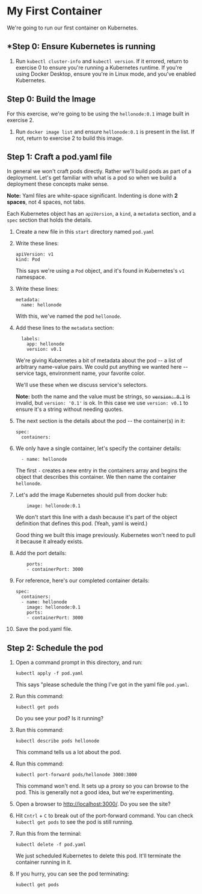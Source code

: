My First Container
==================

We're going to run our first container on Kubernetes.


*Step 0: Ensure Kubernetes is running
------------------------------------

1. Run `kubectl cluster-info` and `kubectl version`.  If it errored, return to exercise 0 to ensure you're running a Kubernetes runtime.  If you're using Docker Desktop, ensure you're in Linux mode, and you've enabled Kubernetes.


Step 0: Build the Image
-----------------------

For this exercise, we're going to be using the `hellonode:0.1` image built in exercise 2.

1. Run `docker image list` and ensure `hellonode:0.1` is present in the list.  If not, return to exercise 2 to build this image.


Step 1: Craft a pod.yaml file
-----------------------------

In general we won't craft pods directly.  Rather we'll build pods as part of a deployment.  Let's get familiar with what is a pod so when we build a deployment these concepts make sense.

**Note:** Yaml files are white-space significant. Indenting is done with **2 spaces**, not 4 spaces, not tabs.

Each Kubernetes object has an `apiVersion`, a `kind`, a `metadata` section, and a `spec` section that holds the details.

1. Create a new file in this `start` directory named `pod.yaml`

2. Write these lines:

   ```
   apiVersion: v1
   kind: Pod
   ```

   This says we're using a `Pod` object, and it's found in Kubernetes's `v1` namespace.

3. Write these lines:

   ```
   metadata:
     name: hellonode
   ```

   With this, we've named the pod `hellonode`.

4. Add these lines to the `metadata` section:

   ```
     labels:
       app: hellonode
       version: v0.1
   ```

   We're giving Kubernetes a bit of metadata about the pod -- a list of arbitrary name-value pairs.  We could put anything we wanted here -- service tags, environment name, your favorite color.

   We'll use these when we discuss service's selectors.

   **Note:** both the name and the value must be strings, so ~~`version: 0.1`~~ is invalid, but `version: '0.1'` is ok.  In this case we use `version: v0.1` to ensure it's a string without needing quotes.

5. The next section is the details about the pod -- the container(s) in it:

   ```
   spec:
     containers:
   ```

6. We only have a single container, let's specify the container details:

   ```
     - name: hellonode
   ```

   The first `-` creates a new entry in the containers array and begins the object that describes this container.  We then name the container `hellonode`.

7. Let's add the image Kubernetes should pull from docker hub:

   ```
       image: hellonode:0.1
   ```

   We don't start this line with a dash because it's part of the object definition that defines this pod.  (Yeah, yaml is weird.)

   Good thing we built this image previously.  Kubernetes won't need to pull it because it already exists.

8. Add the port details:

   ```
       ports:
       - containerPort: 3000
   ```

8. For reference, here's our completed container details:

   ```
   spec:
     containers:
     - name: hellonode
       image: hellonode:0.1
       ports:
       - containerPort: 3000
   ```

9. Save the pod.yaml file.


Step 2: Schedule the pod
------------------------

1. Open a command prompt in this directory, and run:

   ```
   kubectl apply -f pod.yaml
   ```

   This says "please schedule the thing I've got in the yaml file `pod.yaml`.

2. Run this command:

   ```
   kubectl get pods
   ```

   Do you see your pod?  Is it running?

3. Run this command:

   ```
   kubectl describe pods hellonode
   ```

   This command tells us a lot about the pod.

4. Run this command:

   ```
   kubectl port-forward pods/hellonode 3000:3000
   ```

   This command won't end.  It sets up a proxy so you can browse to the pod.  This is generally not a good idea, but we're experimenting.

5. Open a browser to [http://localhost:3000/](http://localhost:3000/).  Do you see the site?

6. Hit `Cntrl` + `C` to break out of the port-forward command.  You can check `kubectl get pods` to see the pod is still running.

7. Run this from the terminal:

   ```
   kubectl delete -f pod.yaml
   ```

   We just scheduled Kubernetes to delete this pod.  It'll terminate the container running in it.

8. If you hurry, you can see the pod terminating:

   ```
   kubectl get pods
   ```

